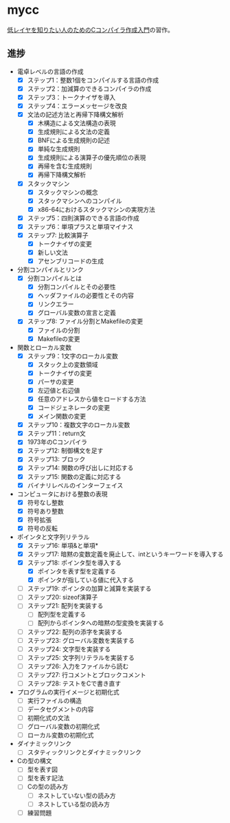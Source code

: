 # mycc

[低レイヤを知りたい人のためのCコンパイラ作成入門](https://www.sigbus.info/compilerbook)の習作。

## 進捗
- 電卓レベルの言語の作成
  - [x] ステップ1：整数1個をコンパイルする言語の作成
  - [x] ステップ2：加減算のできるコンパイラの作成
  - [x] ステップ3：トークナイザを導入
  - [x] ステップ4：エラーメッセージを改良
  - [x] 文法の記述方法と再帰下降構文解析
    - [x] 木構造による文法構造の表現
    - [x] 生成規則による文法の定義
    - [x] BNFによる生成規則の記述
    - [x] 単純な生成規則
    - [x] 生成規則による演算子の優先順位の表現
    - [x] 再帰を含む生成規則
    - [x] 再帰下降構文解析
  - [x] スタックマシン
    - [x] スタックマシンの概念
    - [x] スタックマシンへのコンパイル
    - [x] x86-64におけるスタックマシンの実現方法
  - [x] ステップ5：四則演算のできる言語の作成
  - [x] ステップ6：単項プラスと単項マイナス
  - [x] ステップ7: 比較演算子
    - [x] トークナイザの変更
    - [x] 新しい文法
    - [x] アセンブリコードの生成
- 分割コンパイルとリンク
  - [x] 分割コンパイルとは
    - [x] 分割コンパイルとその必要性
    - [x] ヘッダファイルの必要性とその内容
    - [x] リンクエラー
    - [x] グローバル変数の宣言と定義
  - [x] ステップ8: ファイル分割とMakefileの変更
    - [x] ファイルの分割
    - [x] Makefileの変更

- 関数とローカル変数
   - [x] ステップ9：1文字のローカル変数
     - [x] スタック上の変数領域
     - [x] トークナイザの変更
     - [x] パーサの変更
     - [x] 左辺値と右辺値
     - [x] 任意のアドレスから値をロードする方法
     - [x] コードジェネレータの変更
     - [x] メイン関数の変更
   - [x] ステップ10：複数文字のローカル変数
   - [x] ステップ11：return文
   - [x] 1973年のCコンパイラ
   - [x] ステップ12: 制御構文を足す
   - [x] ステップ13: ブロック
   - [x] ステップ14: 関数の呼び出しに対応する
   - [x] ステップ15: 関数の定義に対応する
   - [x] バイナリレベルのインターフェイス
- コンピュータにおける整数の表現
   - [x] 符号なし整数
   - [x] 符号あり整数
   - [x] 符号拡張
   - [x] 符号の反転
- ポインタと文字列リテラル
   - [x] ステップ16: 単項&と単項*
   - [x] ステップ17: 暗黙の変数定義を廃止して、intというキーワードを導入する
   - [x] ステップ18: ポインタ型を導入する
     - [x] ポインタを表す型を定義する
     - [x] ポインタが指している値に代入する
   - [ ] ステップ19: ポインタの加算と減算を実装する
   - [ ] ステップ20: sizeof演算子
   - [ ] ステップ21: 配列を実装する
     - [ ] 配列型を定義する
     - [ ] 配列からポインタへの暗黙の型変換を実装する
   - [ ] ステップ22: 配列の添字を実装する
   - [ ] ステップ23: グローバル変数を実装する
   - [ ] ステップ24: 文字型を実装する
   - [ ] ステップ25: 文字列リテラルを実装する
   - [ ] ステップ26: 入力をファイルから読む
   - [ ] ステップ27: 行コメントとブロックコメント
   - [ ] ステップ28: テストをCで書き直す
- プログラムの実行イメージと初期化式
   - [ ] 実行ファイルの構造
   - [ ] データセグメントの内容
   - [ ] 初期化式の文法
   - [ ] グローバル変数の初期化式
   - [ ] ローカル変数の初期化式
- ダイナミックリンク
   - [ ] スタティックリンクとダイナミックリンク
- Cの型の構文
   - [ ] 型を表す図
   - [ ] 型を表す記法
   - [ ] Cの型の読み方
     - [ ] ネストしていない型の読み方
     - [ ] ネストしている型の読み方
   - [ ] 練習問題
